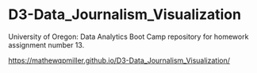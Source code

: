 # D3-Data_Journalism_Visualization
University of Oregon: Data Analytics Boot Camp repository for homework assignment number 13.

https://mathewqpmiller.github.io/D3-Data_Journalism_Visualization/
